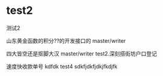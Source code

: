 # test2
测试2

山东黄金函数的积分??的开发接口的   master/writer

四大皆空还是抠脚大汉   master/writer
test2.深刻搭街坊户口登记

速度快收款单号
kdfdk test4
sdkfjdkfjdkjfkdjfk
